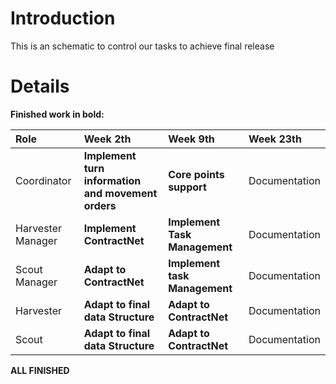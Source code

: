 # Introduction #

This is an schematic to control our tasks to achieve final release


# Details #

**Finished work in bold:**

|Role|Week 2th|Week 9th|Week 23th|
|:---|:-------|:-------|:--------|
|Coordinator|**Implement turn information and movement orders**|**Core points support**|Documentation|
|Harvester Manager|**Implement ContractNet**|**Implement Task Management**|Documentation|
|Scout Manager|**Adapt to ContractNet**|**Implement task Management**|Documentation|
|Harvester|**Adapt to final data Structure**|**Adapt to ContractNet**|Documentation|
|Scout|**Adapt to final data Structure**|**Adapt to ContractNet**|Documentation|


**ALL FINISHED**